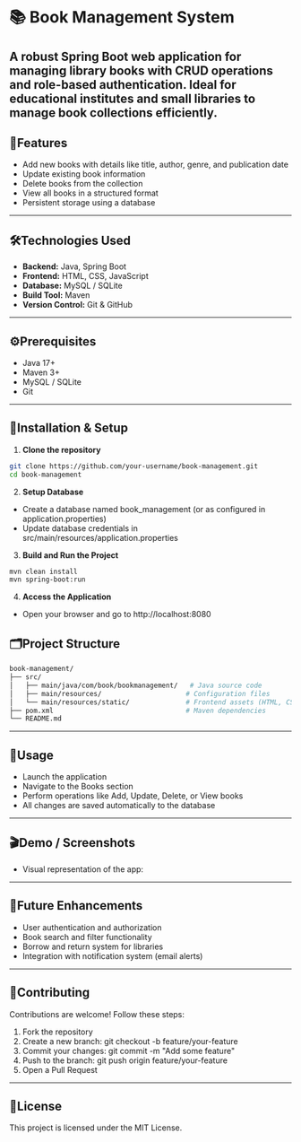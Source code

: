 # 📚 Book Management System

A robust Spring Boot web application for managing library books with CRUD operations and role-based authentication. Ideal for educational institutes and small libraries to manage book collections efficiently.
---

## 🌟Features
- Add new books with details like title, author, genre, and publication date
- Update existing book information
- Delete books from the collection
- View all books in a structured format
- Persistent storage using a database

---

## 🛠Technologies Used
- **Backend:** Java, Spring Boot
- **Frontend:** HTML, CSS, JavaScript
- **Database:** MySQL / SQLite
- **Build Tool:** Maven
- **Version Control:** Git & GitHub

---

## ⚙️Prerequisites
- Java 17+
- Maven 3+
- MySQL / SQLite
- Git

---

## 🚀Installation & Setup

1. **Clone the repository**
```bash
git clone https://github.com/your-username/book-management.git
cd book-management
```
2. **Setup Database**
- Create a database named book_management (or as configured in application.properties)
- Update database credentials in src/main/resources/application.properties

3. **Build and Run the Project**
```bash
mvn clean install
mvn spring-boot:run
```

4. **Access the Application**
- Open your browser and go to http://localhost:8080

## 🗂Project Structure
```bash
book-management/
├── src/
│   ├── main/java/com/book/bookmanagement/   # Java source code
│   ├── main/resources/                     # Configuration files
│   └── main/resources/static/              # Frontend assets (HTML, CSS, JS)
├── pom.xml                                 # Maven dependencies
└── README.md
```
---

## 📄Usage
- Launch the application
- Navigate to the Books section
- Perform operations like Add, Update, Delete, or View books
- All changes are saved automatically to the database

---

## 🎬Demo / Screenshots
- Visual representation of the app:
---

## 🚀Future Enhancements
- User authentication and authorization
- Book search and filter functionality
- Borrow and return system for libraries
- Integration with notification system (email alerts)
---

## 🤝Contributing
Contributions are welcome! Follow these steps:
1. Fork the repository
2. Create a new branch: git checkout -b feature/your-feature
3. Commit your changes: git commit -m "Add some feature"
4. Push to the branch: git push origin feature/your-feature
5. Open a Pull Request
---

## 📄License
This project is licensed under the MIT License.

